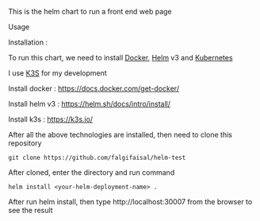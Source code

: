 This is the helm chart to run a front end web page  

Usage

Installation :

To run this chart, we need to install [Docker](https://www.docker.com), [Helm](https://helm.sh) v3 and [Kubernetes](https://kubernetes.io)

I use [K3S](https://k3s.io) for my development

Install docker : https://docs.docker.com/get-docker/

Install helm v3 : https://helm.sh/docs/intro/install/

Install k3s : https://k3s.io/


After all the above technologies are installed, then need to clone this repository

```
git clone https://github.com/falgifaisal/helm-test
```

After cloned, enter the directory and run command 
```
helm install <your-helm-deployment-name> .
```
After run helm install, then type http://localhost:30007 from the browser to see the result
